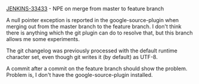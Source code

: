 [JENKINS-33433](https://issues.jenkins-ci.org/browse/JENKINS-33433) - NPE on merge from master to feature branch

A null pointer exception is reported in the google-source-plugin when
merging out from the master branch to the feature branch. I don't think
there is anything which the git plugin can do to resolve that, but this
branch allows me some experiments.

The git changelog was previously processed with the default runtime
character set, even though git writes it (by default) as UTF-8.

A commit after a commit on the feature branch should show the problem.
Problem is, I don't have the google-source-plugin installed.
